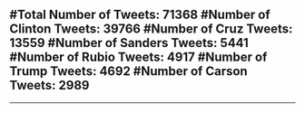#Total Number of Tweets: 71368 
#Number of Clinton Tweets: 39766
#Number of Cruz Tweets: 13559
#Number of Sanders Tweets: 5441
#Number of Rubio Tweets: 4917
#Number of Trump Tweets: 4692
#Number of Carson Tweets: 2989
---
---
